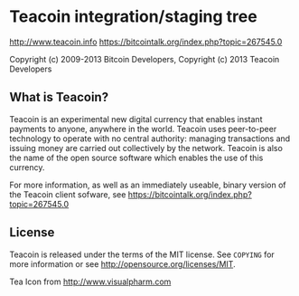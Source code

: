 Teacoin integration/staging tree
=================================

http://www.teacoin.info
https://bitcointalk.org/index.php?topic=267545.0

Copyright (c) 2009-2013 Bitcoin Developers,
Copyright (c) 2013 Teacoin Developers

What is Teacoin?
----------------

Teacoin is an experimental new digital currency that enables instant payments to
anyone, anywhere in the world. Teacoin uses peer-to-peer technology to operate
with no central authority: managing transactions and issuing money are carried
out collectively by the network. Teacoin is also the name of the open source
software which enables the use of this currency.

For more information, as well as an immediately useable, binary version of
the Teacoin client sofware, see https://bitcointalk.org/index.php?topic=267545.0

License
-------

Teacoin is released under the terms of the MIT license. See `COPYING` for more
information or see http://opensource.org/licenses/MIT.

Tea Icon from http://www.visualpharm.com 
